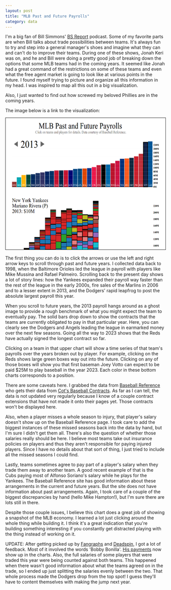 ```yaml
---
layout: post
title: "MLB Past and Future Payrolls"
category: data
---
```


I'm a big fan of Bill Simmons' [BS
Report](http://espn.go.com/espnradio/podcast/archive?id=2864045)
podcast. Some of my favorite parts are when Bill talks about trade
possibilities between teams. It's always fun to try and step into a
general manager's shoes and imagine what they can and can't do to
improve their teams. During one of these shows, Jonah Keri was on, and
he and Bill were doing a pretty good job of breaking down the options
that some MLB teams had in the coming years. It seemed like Jonah had
a great command of the restrictions on some of these teams and even
what the free agent market is going to look like at various points in
the future. I found myself trying to picture and organize all this
information in my head. I was inspired to map all this out in a big
visualization.

Also, I just wanted to find out how screwed my beloved Phillies are in
the coming years.

The image below is a link to the visualization:

<a href="/mlbpayrolls">
<img src="/images/mlbpayrolls_thumbnail.png"
     alt="MLB Payrolls Thumbnail"
     border="1" width="600" height="413">
</a>

The first thing you can do is to click the arrows or use the left and
right arrow keys to scroll through past and future years. I collected
data back to 1998, when the Baltimore Orioles led the league in
payroll with players like Mike Mussina and Rafael Palmeiro. Scrolling
back to the present day shows a lot of story lines: how the Yankees
expanded their payroll way faster than the rest of the league in the
early 2000s, fire sales of the Marlins in 2006 and to a lesser extent
in 2013, and the Dodgers' rapid leapfrog to post the absolute largest
payroll this year.

When you scroll to future years, the 2013 payroll hangs around as a
ghost image to provide a rough benchmark of what you might expect the
team to eventually pay. The solid bars drop down to show the contracts
that the teams are currently obligated to pay in that particular
year. Here, you can clearly see the Dodgers and Angels leading the
league in earmarked money over the next few seasons. Going all the way
to 2023 shows that the Reds have actually signed the longest contract
so far.

Clicking on a team in that upper chart will show a time series of that
team's payrolls over the years broken out by player. For example,
clicking on the Reds shows large green boxes way out into the
future. Clicking on any of those boxes will show you that first
baseman Joey Votto can expect to be paid $25M to play baseball in the
year 2023. Each color in these bottom charts corresponds to a
position.

There are some caveats here. I grabbed the data from [Baseball
Reference](http://www.baseball-reference.com/) who gets their data
from [Cot's Baseball
Contracts](http://www.baseballprospectus.com/compensation/cots/). As
far as I can tell, the data is not updated very regularly because I
know of a couple contract extensions that have not made it onto their
pages yet. Those contracts won't be displayed here.

Also, when a player misses a whole season to injury, that player's
salary doesn't show up on the Baseball Reference page. I took care to
add the biggest instances of these missed seasons back into the data
by hand, but I'm sure I didn't get them all. There's also the question
of whether those salaries really should be here. I believe most teams
take out insurance policies on players and thus they aren't
responsible for paying injured players. Since I have no details about
that sort of thing, I just tried to include all the missed seasons I
could find.

Lastly, teams sometimes agree to pay part of a player's salary when
they trade them away to another team. A good recent example of that is
the Cubs paying most of Alfonso Soriano's salary while he plays for
the Yankees. The Baseball Reference site has good information about
these arrangements in the current and future years. But the site does
not have information about past arrangements. Again, I took care of a
couple of the biggest discrepancies by hand (hello Mike Hampton!), but
I'm sure there are lots still in there.

Despite those couple issues, I believe this chart does a great job of
showing a snapshot of the MLB economy. I learned a lot just clicking
around the whole thing while building it. I think it's a great
indication that you're building something interesting if you
constantly get distracted playing with the thing instead of working on
it.

UPDATE: After getting picked up by
[Fangraphs](http://www.fangraphs.com/blogs/link-visualizing-the-changes-in-mlb-payrolls/)
and
[Deadspin](http://deadspin.com/this-interactive-graphic-on-mlb-payrolls-is-amazing-1184880875),
I got a lot of feedback. Most of it involved the words 'Bobby
Bonilla'. [His
payments](http://www.celebritynetworth.com/articles/entertainment-articles/bobby-bonilla-baseball-contract/)
now show up in the charts. Also, the full salaries of some players
that were traded this year were being counted against both teams. This
happened when there wasn't good information about what the teams
agreed on in the trade, so I ended up just splitting the salaries
evenly between the two. That whole process made the Dodgers drop from
the top spot! I guess they'll have to content themselves with making
the jump next year.

